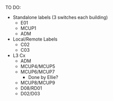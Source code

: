 TO DO:
- Standalone labels (3 switches each building)
	- E01
	- MCUP1
	- ADM
- Local/Remote Labels
	- C02
	- C03
- L3 Cx
	- ADM
	- MCUP4/MCUP5
	- MCUP6/MCUP7
		- Done by Ellie?
	- MCUP8/MCUP9
	- D08/RD01
	- D02/D03